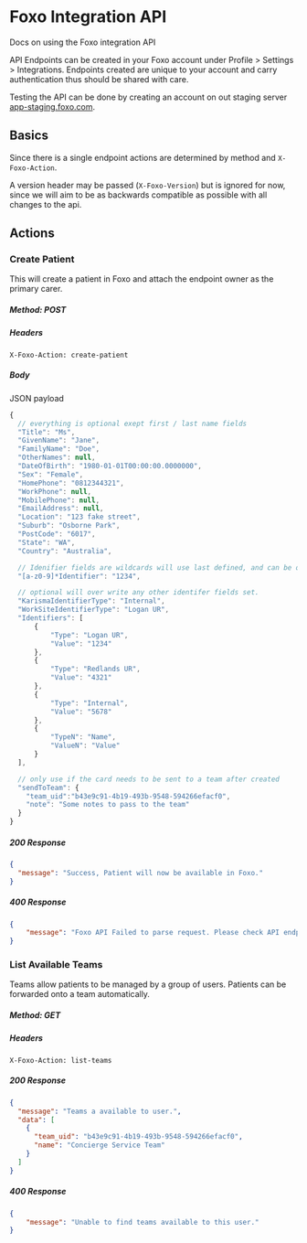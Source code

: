 # Foxo Integration API
Docs on using the Foxo integration API

API Endpoints can be created in your Foxo account under Profile > Settings > Integrations. Endpoints created are unique to your account and carry authentication thus should be shared with care.

Testing the API can be done by creating an account on out staging server [app-staging.foxo.com](app-staging.foxo.com).

## Basics
Since there is a single endpoint actions are determined by method and `X-Foxo-Action`.

A version header may be passed (`X-Foxo-Version`) but is ignored for now, since we will aim to be as backwards compatible as possible with all changes to the api.

## Actions

### Create Patient
This will create a patient in Foxo and attach the endpoint owner as the primary carer.
##### Method: POST
##### Headers
```
X-Foxo-Action: create-patient
```
##### Body
JSON payload
```javascript
{
  // everything is optional exept first / last name fields
  "Title": "Ms",
  "GivenName": "Jane",
  "FamilyName": "Doe",
  "OtherNames": null,
  "DateOfBirth": "1980-01-01T00:00:00.0000000",
  "Sex": "Female",
  "HomePhone": "0812344321",
  "WorkPhone": null,
  "MobilePhone": null,
  "EmailAddress": null,
  "Location": "123 fake street",
  "Suburb": "Osborne Park",
  "PostCode": "6017",
  "State": "WA",
  "Country": "Australia",

  // Idenifier fields are wildcards will use last defined, and can be omitted
  "[a-z0-9]*Identifier": "1234",

  // optional will over write any other identifer fields set.
  "KarismaIdentifierType": "Internal",
  "WorkSiteIdentifierType": "Logan UR",
  "Identifiers": [
      {
          "Type": "Logan UR",
          "Value": "1234"
      },
      {
          "Type": "Redlands UR",
          "Value": "4321"
      },
      {
          "Type": "Internal",
          "Value": "5678"
      },
      {
          "TypeN": "Name",
          "ValueN": "Value"
      }
  ],

  // only use if the card needs to be sent to a team after created
  "sendToTeam": {
    "team_uid":"b43e9c91-4b19-493b-9548-594266efacf0",
    "note": "Some notes to pass to the team"
  }
}
```
##### 200 Response
```json
{
  "message": "Success, Patient will now be available in Foxo."
}
```
##### 400 Response
```json
{
    "message": "Foxo API Failed to parse request. Please check API endpoint and data before trying again."
}
```
### List Available Teams
Teams allow patients to be managed by a group of users. Patients can be forwarded onto a team automatically.
##### Method: GET
##### Headers
```
X-Foxo-Action: list-teams
```
##### 200 Response
```json
{
  "message": "Teams a available to user.",
  "data": [
    {
      "team_uid": "b43e9c91-4b19-493b-9548-594266efacf0",
      "name": "Concierge Service Team"
    }
  ]
}
```
##### 400 Response
```json
{
    "message": "Unable to find teams available to this user."
}
```